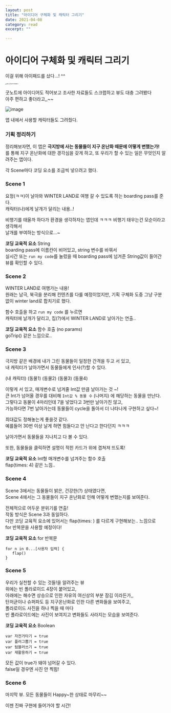 ```yaml
---
layout: post
title: "아이디어 구체화 및 캐릭터 그리기" 
date: 2021-04-08
category: read 
excerpt: ""

---
```


# 아이디어 구체화 및 캐릭터 그리기

이걸 위해 아이패드를 샀다...! ^^

<img src="https://user-images.githubusercontent.com/28949235/114293062-f2f44500-9acd-11eb-8fd3-24a7195be619.jpeg" alt="IMG_5FBAFF419E8B-1" style="zoom:25%;" />

굿노트에 아이디어도 적어보고 조사한 자료들도 스크랩하고 뷰도 대충 그려봤다  
아주 편하고 좋더라고,,~~

![image](https://user-images.githubusercontent.com/28949235/114293103-57170900-9ace-11eb-836b-004748a78ee3.png)

앱 내에서 사용할 캐릭터들도 그려줬다.

### 기획 정리하기

정리해보자면, 이 앱은 **극지방에 사는 동물들이 지구 온난화 때문에 어떻게 변했는가!**  
를 통해 지구 온난화에 대한 경각심을 갖게 하고, 또 우리가 할 수 있는 일은 무엇인지 알려주는 앱이다.

각 Scene마다 코딩 요소를 조금씩 넣으려고 했다.

### Scene 1

요정(ㅋㅋ)이 날아와 WINTER LAND로 여행 갈 수 있도록 하는 boarding pass를 준다.  
캐릭터(나)에게 날개가 달리는 내용..!

비행기를 태울까 하다가 환경을 생각하자는 앱인데 ㅋㅋㅋ 비행기 태우는건 모순이라고 생각해서  
날개를 부여하는 방식으로...~

**코딩 교육적 요소** String  
boarding pass에 이름칸이 비어있고, string 변수를 바꿔서  
실시간 또는 `run my code`를 눌렀을 때 boarding pass에 넘겨준 String값이 들어간 뷰를 확인할 수 있다.

### Scene 2

WINTER LAND로 여행가는 내용!  
원래는 남극, 북극을 분리해 컨텐츠를 다룰 예정이었지만, 기획 구체화 도중 그냥 구분 없이 winter land로 합치기로 했다.  

함수 호출을 하고 `run my code` 를 누르면  
캐릭터에 날개가 달리고, 집(?)에서 WINTER LAND로 날아가는 연출..

**코딩 교육적 요소** 함수 호출 (no params)  
goTrip() 같은 느낌으로..

### Scene 3

극지방 같은 배경에 내가 그린 동물들이 일정한 간격을 두고 서 있고,  
내 캐릭터가 날아가면서 동물들에게 인사(?)할 수 있다.

(내 캐릭터)  (동물1)  (동물2)  (동물3)  (동물4)

이렇게 서 있고, 매개변수로 넘겨줄 Int값 만큼 날아가는 것 ~!  
큰 Int가 넘어올 경우를 대비해 `Int값 % 동물 수` (나머지) 에 해당하는 동물을 만난다.  
그렇다고 동물이 4마리인데 7을 넣었다고 3번만 날아가진 않고,  
가능하다면 7번 날아가는데 동물들이 cycle을 돌아서 더 나타나게 구현하고 싶다~!

최대값도 정해놓는게 좋을것 같다.  
예를들어 30번 이상 날게 하면 힘들다고 안 난다고 한다던지 ㅋㅋㅋ

날아가면서 동물들을 지나치고 다 볼 수 있다.

또한, 동물들을 클릭하면 설명이 적힌 카드가 위에 겹쳐져 뜨도록!

**코딩 교육적 요소** Int형 매개변수를 넘겨주는 함수 호출  
flap(times: 4) 같은 느낌..

### Scene 4

Scene 3에서는 동물들이 밝은, 건강한(?) 상태였다면,  
Scene 4에서는 그 동물들이 지구 온난화로 인해 어떻게 변했는지를 보여준다.

전체적으로 어두운 분위기를 연출!  
작동 방식은 Scene 3과 동일하다.  
다만 코딩 교육적 요소에 있어서는 flap(times: )  를 다르게 구현해보는.. 느낌으로  
for 반복문을 사용할 예정이다!

**코딩 교육적 요소** for 반복문  

 ```
for n in 0...[사용자 입력] {
	flap()
}
 ```

### Scene 5

우리가 실천할 수 있는 것들!을 알려주는 뷰  
위에는 빈 폴라로이드 4장이 붙어있고,  
아래에는 해수면 상승으로 인한 자유의 여신상의 부분 잠김 이라든가,,  
탄저균이나 슈퍼파도 등 지구온난화로 인한 다른 변화들을 보여주고,  
폴라로이드 사진을 하나 찍을 때 마다  
빈 폴라로이드에는 사진이 보여지고 변화들도 사라지는 모습을 보여준다.

**코딩 교육적 요소** Boolean

```
var 자전거타기 = true
var 플러그뽑기 = true
var 텀블러쓰기 = true
var 재활용하기 = true
```

모든 값이 true가 돼야 넘어갈 수 있다.  
false일 경우엔 사진 안 찍힘!

### Scene 6

마지막 뷰. 모든 동물들이 Happy~한 상태로 마무리~~



이젠 진짜 구현에 들어가야 할 시간!